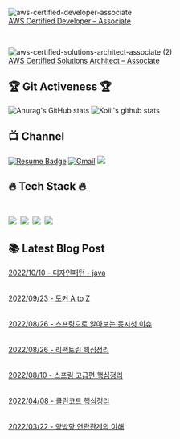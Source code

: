 ![aws-certified-developer-associate](https://github.com/issiscv/hexagonal-architecture/assets/66157892/e8ac225c-4eaa-4dd7-be7d-1c8cac271cce)
<br>
<a href="https://www.credly.com/badges/2f88a6a3-114c-429d-b354-5db37090ef0c/public_url">AWS Certified Developer – Associate</a>

<br>

![aws-certified-solutions-architect-associate (2)](https://github.com/issiscv/issiscv/assets/66157892/58c88398-16a5-4a3f-84cb-3588fd144c2d)
<br>
<a href="https://www.credly.com/badges/a651fb39-dbc0-4556-8432-4d3387b98338/public_url">AWS Certified Solutions Architect – Associate</a>

<h2 align="left"> 🏆 Git Activeness 🏆</h2>

![Anurag's GitHub stats](https://github-readme-stats.vercel.app/api?username=issiscv&show_icons=true&theme=radical)
![Koiil's github stats](https://github-readme-stats.vercel.app/api/top-langs/?username=issiscv&layout=compact&theme=dracula)

<h2 align="left"> 📺️ Channel</h2>

[![Resume Badge](http://img.shields.io/badge/-Resume-blueviolet?style=flat&logo=notion&link=https://valiant-macaw-b46.notion.site/Jun-Il-Bae-135ed3ce259b4a2c9acbf701f6fa505e)](https://extreme-mozzarella-3b8.notion.site/c5349d06b50f4527af7caef3b30aa2d5)
[![Gmail](http://img.shields.io/badge/Gmail-important?style=flat&logo=Gmail&link=mailto:zzang9haha@gmail.com)](mailto:issiscv46@gmail.com) 
<a href="https://velog.io/@_koiil"><img src="https://img.shields.io/badge/Tech%20Blog-11B48A?style=flat-square&logo=Vimeo&logoColor=white&link=https://https://velog.io/@coconenne"/></a>


<h2 align="left"> 🔥 Tech Stack 🔥</h2>
<br>

<img src="https://img.shields.io/badge/Spring_Boot-6DB33F?style=flat-square&logo=springboot&logoColor=white"/></a>&nbsp;
<img src="https://img.shields.io/badge/MySql-4479A1?style=flat-square&logo=mysql&logoColor=white"/></a>&nbsp;
<img src="https://img.shields.io/badge/aws-232F3E?style=flat-square&logo=amazon&logoColor=white"></a>&nbsp;
<img src="https://img.shields.io/badge/IntelliJ_IDEA-000000?style=flat-square&logo=IntelliJIDEA&logoColor=white"/></a>

<h2 align="left"> 📚 Latest Blog Post</h2>

[2022/10/10 - 디자인패턴 - java](https://velog.io/@coconenne/series/%EB%94%94%EC%9E%90%EC%9D%B8%ED%8C%A8%ED%84%B4) <br/> <br/>

[2022/09/23 - 도커 A to Z](https://velog.io/@coconenne/series/%EB%8F%84%EC%BB%A4-A-to-Z) <br/> <br/>

[2022/08/26 - 스프링으로 알아보는 동시성 이슈](https://velog.io/@coconenne/%EC%8A%A4%ED%94%84%EB%A7%81%EC%9C%BC%EB%A1%9C-%EC%95%8C%EC%95%84%EB%B3%B4%EB%8A%94-%EB%8F%99%EC%8B%9C%EC%84%B1-%EC%9D%B4%EC%8A%88) <br/> <br/>

[2022/08/26 - 리팩토링 핵심정리](https://velog.io/@coconenne/series/%EB%A6%AC%ED%8C%A9%ED%86%A0%EB%A7%81) <br/> <br/>

[2022/08/10 - 스프링 고급편 핵심정리](https://velog.io/@coconenne/series/%EC%8A%A4%ED%94%84%EB%A7%81-%EA%B3%A0%EA%B8%89%ED%8E%B8-%ED%95%B5%EC%8B%AC%EC%A0%95%EB%A6%AC) <br/> <br/>

[2022/04/08 - 클린코드 핵심정리](https://velog.io/@coconenne/series/%ED%81%B4%EB%A6%B0%EC%BD%94%EB%93%9C) <br/> <br/>


[2022/03/22 - 양방향 연관관계의 이해](https://velog.io/@coconenne/series/%EC%96%91%EB%B0%A9%ED%96%A5-%EC%97%B0%EA%B4%80%EA%B4%80%EA%B3%84%EC%9D%98-%EC%9D%B4%ED%95%B4) <br/> <br/>
